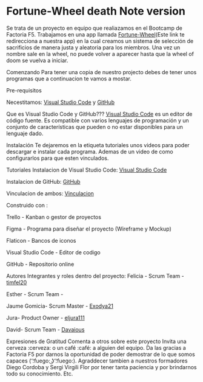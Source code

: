 # Fortune-Wheel death Note version

Se trata de un proyecto en equipo que realiazamos en el Bootcamp de Factoria F5. Trabajamos en una app llamada <a href="https://github.com/Fortune-Wheel-pinguin/FortuneWheelV2.0">Fortune-Wheel</a>(Este link te redirecciona a nuestra app) en la cual creamos un sistema de selección de sacrificios de manera justa y aleatoria para los miembros. Una vez un nombre sale en la wheel, no puede volver a aparecer hasta que la wheel of doom se vuelva a iniciar.

Comenzando
Para tener una copia de nuestro projecto debes de tener unos programas que a continuacion te vamos a mostar.

Pre-requisitos 

Necestitamos: <a href='https://code.visualstudio.com/'>Visual Studio Code</a> y <a href='https://github.com/'>GitHub</a>

Que es Visual Studio Code y GitHub???
<a href='https://code.visualstudio.com/'>Visual Studio Code</a> es un editor de código fuente. Es compatible con varios lenguajes de programación y un conjunto de características que pueden o no estar disponibles para un lenguaje dado.





Instalación
Te dejaremos en la etiqueta tutoriales unos videos para poder descargar e instalar cada programa. Ademas de un video de como configurarlos para que esten vinculados.

Tutoriales 
Instalacion de Visual Studio Code: <a href='https://code.visualstudio.com/'>Visual Studio Code</a>

Instalacion de GitHub: <a href='https://github.com/'>GitHub</a>

Vinculacion de ambos: <a href='https://www.youtube.com/watch?v=htstKtlFKeE'>Vinculacion</a>





Construido con :

Trello - Kanban o gestor de proyectos

Figma - Programa para diseñar el proyecto (Wireframe y Mockup)

Flaticon - Bancos de iconos

Visual Studio Code - Editor de codigo

GitHub - Repositorio online




Autores
Integrantes y roles dentro del proyecto:
Felicia - Scrum Team - <a href='https://github.com/timfel20'>timfel20</a>

Esther - Scrum Team - 

Jaume Gomicia- Scrum Master - <a href='https://github.com/Exodya21'>Exodya21</a>

Jura- Product Owner - <a href='https://github.com/eljura111'>eljura111</a>

David- Scrum Team - <a href='https://github.com/Davaious'>Davaious</a>

Expresiones de Gratitud
Comenta a otros sobre este proyecto
Invita una cerveza :cerveza: o un café :café: a alguien del equipo.
Da las gracias a Factoria F5 por darnos la oportunidad de poder demostrar de lo que somos capaces ( ͡:fuego: ͜ʖ ͡:fuego:).
Agraddecer tambien a nuestros formadores Diego Cordoba y Sergi Virgili Flor por tener tanta paciencia y por brindarnos todo su conocimiento.
Etc.